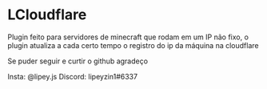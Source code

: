 # LCloudflare
Plugin feito para servidores de minecraft que rodam em um IP não fixo, o plugin atualiza a cada certo tempo o registro do ip da máquina na cloudflare

Se puder seguir e curtir o github agradeço

Insta: @lipey.js
Discord: lipeyzin1#6337
